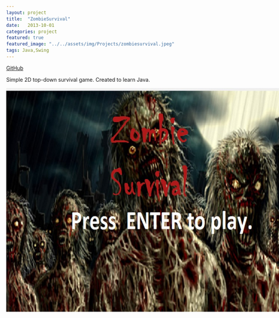 ```yaml
---
layout: project
title:  "ZombieSurvival"
date:   2013-10-01 
categories: project
featured: true
featured_image: "../../assets/img/Projects/zombiesurvival.jpeg"
tags: Java,Swing
---
```

[GitHub]:      https://github.com/QuiX23/DroidSurvival

[GitHub][GitHub]

Simple 2D top-down survival game. Created to learn Java.

<img src="/assets/img/Projects/zombiesurvival2.jpg"  style=" max-width:800px;height:600px; display:block; margin-left:auto; margin-right:auto;">